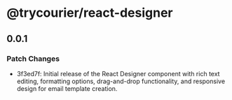 # @trycourier/react-designer

## 0.0.1

### Patch Changes

- 3f3ed7f: Initial release of the React Designer component with rich text editing, formatting options, drag-and-drop functionality, and responsive design for email template creation.
